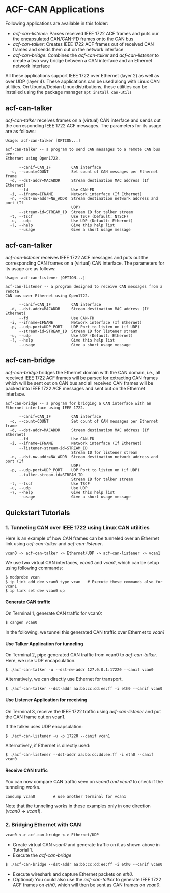 # ACF-CAN Applications

Following applications are available in this folder:
- _acf-can-listener_: Parses received IEEE 1722 ACF frames and puts our the encapsulated CAN/CAN-FD frames onto the CAN bus
- _acf-can-talker_: Creates IEEE 1722 ACF frames out of received CAN frames and sends them out on the network interface
- _acf-can-bridge_: Combines the _acf-can-talker_ and _acf-can-listener_ to create a two way bridge between a CAN interface and an Ethernet network interface

All these applications support IEEE 1722 over Ethernet (layer 2) as well as over UDP (layer 4).
These applications can be used along with Linux CAN utilities. On Ubuntu/Debian Linux distributions, these utilities can be installed using the package manager `apt install can-utils`

## acf-can-talker
_acf-can-talker_ receives frames on a (virtual) CAN interface and sends out the corresponding IEEE 1722 ACF messages. The parameters for its usage are as follows:

```
Usage: acf-can-talker [OPTION...]

acf-can-talker -- a program to send CAN messages to a remote CAN bus over
Ethernet using Open1722.

      --canif=CAN_IF         CAN interface
  -c, --count=COUNT          Set count of CAN messages per Ethernet frame
  -d, --dst-addr=MACADDR     Stream destination MAC address (If Ethernet)
      --fd                   Use CAN-FD
  -i, --ifname=IFNAME        Network interface (If Ethernet)
  -n, --dst-nw-addr=NW_ADDR  Stream destination network address and port (If
                             UDP)
      --stream-id=STREAM_ID  Stream ID for talker stream
  -t, --tscf                 Use TSCF (Default: NTSCF)
  -u, --udp                  Use UDP (Default: Ethernet)
  -?, --help                 Give this help list
      --usage                Give a short usage message
```

## acf-can-talker
_acf-can-listener_ receives IEEE 1722 ACF messages and puts out the corresponding CAN frames on a (virtual) CAN interface. The parameters for its usage are as follows:

```
Usage: acf-can-listener [OPTION...]

acf-can-listener -- a program designed to receive CAN messages from a remote
CAN bus over Ethernet using Open1722.

      --canif=CAN_IF         CAN interface
  -d, --dst-addr=MACADDR     Stream destination MAC address (If Ethernet)
      --fd                   Use CAN-FD
  -i, --ifname=IFNAME        Network interface (If Ethernet)
  -p, --udp-port=UDP_PORT    UDP Port to listen on (if UDP)
      --stream-id=STREAM_ID  Stream ID for listener stream
  -u, --udp                  Use UDP (Default: Ethernet)
  -?, --help                 Give this help list
      --usage                Give a short usage message

```

## acf-can-bridge
_acf-can-bridge_ bridges the Ethernet domain with the CAN domain, i.e., all received IEEE 1722 ACF frames will be parsed for extracting CAN frames which will be sent out on CAN bus and all received CAN frames will be packed into IEEE 1722 ACF messages and sent out on the Ethernet interface.

```
acf-can-bridge -- a program for bridging a CAN interface with an Ethernet interface using IEEE 1722.

      --canif=CAN_IF         CAN interface
  -c, --count=COUNT          Set count of CAN messages per Ethernet frame
  -d, --dst-addr=MACADDR     Stream destination MAC address (If Ethernet)
      --fd                   Use CAN-FD
  -i, --ifname=IFNAME        Network interface (If Ethernet)
      --listener-stream-id=STREAM_ID
                             Stream ID for listener stream
  -n, --dst-nw-addr=NW_ADDR  Stream destination network address and port (If
                             UDP)
  -p, --udp-port=UDP_PORT    UDP Port to listen on (if UDP)
      --talker-stream-id=STREAM_ID
                             Stream ID for talker stream
  -t, --tscf                 Use TSCF
  -u, --udp                  Use UDP
  -?, --help                 Give this help list
      --usage                Give a short usage message
```

## Quickstart Tutorials
### 1. Tunneling CAN over IEEE 1722 using Linux CAN utilities
Here is an example of how CAN frames can be tunneled over an Ethernet link using _acf-can-talker_ and _acf-can-listener_.

```
vcan0 -> acf-can-talker -> Ethernet/UDP -> acf-can-listener -> vcan1
```

We use two virtual CAN interfaces, _vcan0_ and _vcan1_, which can be setup using following commands:
```
$ modprobe vcan
$ ip link add dev vcan0 type vcan   # Execute these commands also for vcan1
$ ip link set dev vcan0 up
```

#### Generate CAN traffic
On Terminal 1, generate CAN traffic for vcan0:
```
$ cangen vcan0
```

In the following, we tunnel this generated CAN traffic over Ethernet to _vcan1_

#### Use Talker Application for tunneling
On Terminal 2, pipe generated CAN traffic from vcan0 to _acf-can-talker_. Here, we use UDP encapsulation.
```
$ ./acf-can-talker -u --dst-nw-addr 127.0.0.1:17220 --canif vcan0
```
Alternatively, we can directly use Ethernet for transport.
```
$ ./acf-can-talker --dst-addr aa:bb:cc:dd:ee:ff -i eth0 --canif vcan0
```

#### Use Listener Application for receiving
On Terminal 3, receive the IEEE 1722 traffic using _acf-can-listener_ and put the CAN frame out on vcan1.

If the talker uses UDP encapsulation:
```
$ ./acf-can-listener -u -p 17220 --canif vcan1
```

Alternatively, if Ethernet is directly used:
```
$ ./acf-can-listener --dst-addr aa:bb:cc:dd:ee:ff -i eth0 --canif vcan0
```

#### Receive CAN traffic

You can now compare CAN traffic seen on _vcan0 and vcan1_ to check if the tunneling works.
```
candump vcan0        # use another terminal for vcan1
```
Note that the tunneling works in these examples only in one direction (_vcan0_ -> _vcan1_).

### 2. Bridging Ethernet with CAN

```
vcan0 <-> acf-can-bridge <-> Ethernet/UDP
```

- Create virtual CAN _vcan0_ and generate traffic on it as shown above in Tutorial 1.
- Execute the _acf-can-bridge_
```
$ ./acf-can-bridge --dst-addr aa:bb:cc:dd:ee:ff -i eth0 --canif vcan0
```
- Execute wireshark and capture Ethernet packets on _eth0_.
- (Optional) You could also use the _acf-can-talker_ to generate IEEE 1722 ACF frames on _eth0_, which will then be sent as CAN frames on _vcan0_.


